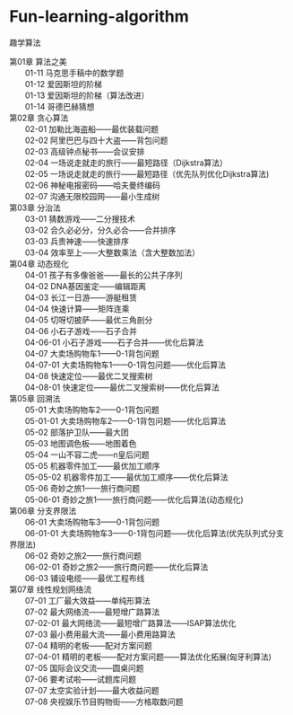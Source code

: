 ﻿# Fun-learning-algorithm
趣学算法 <br>

第01章 算法之美 <br>
  &emsp;&emsp;01-11 马克思手稿中的数学题 <br>
  &emsp;&emsp;01-12 爱因斯坦的阶梯 <br>
  &emsp;&emsp;01-13 爱因斯坦的阶梯（算法改进）<br>
  &emsp;&emsp;01-14 哥德巴赫猜想 <br>
第02章  贪心算法 <br>
  &emsp;&emsp;02-01 加勒比海盗船——最优装载问题 <br>
  &emsp;&emsp;02-02 阿里巴巴与四十大盗——背包问题 <br>
  &emsp;&emsp;02-03 高级钟点秘书——会议安排 <br>
  &emsp;&emsp;02-04 一场说走就走的旅行——最短路径（Dijkstra算法）<br>
  &emsp;&emsp;02-05 一场说走就走的旅行——最短路径（优先队列优化Dijkstra算法) <br>
  &emsp;&emsp;02-06 神秘电报密码——哈夫曼终编码 <br>
  &emsp;&emsp;02-07 沟通无限校园网——最小生成树 <br>
第03章 分治法 <br>
  &emsp;&emsp;03-01 猜数游戏——二分搜技术 <br>
  &emsp;&emsp;03-02 合久必必分，分久必合——合并排序 <br>
  &emsp;&emsp;03-03 兵贵神速——快速排序 <br>
  &emsp;&emsp;03-04 效率至上——大整数乘法（含大整数加法） <br>
第04章 动态规化 <br>
  &emsp;&emsp;04-01 孩子有多像爸爸——最长的公共子序列 <br>
  &emsp;&emsp;04-02 DNA基因鉴定——编辑距离 <br>
  &emsp;&emsp;04-03 长江一日游——游艇租赁 <br>
  &emsp;&emsp;04-04 快速计算——矩阵连乘 <br>
  &emsp;&emsp;04-05 切呀切披萨——最优三角剖分 <br>
  &emsp;&emsp;04-06 小石子游戏——石子合并 <br>
  &emsp;&emsp;04-06-01 小石子游戏——石子合并——优化后算法 <br>
  &emsp;&emsp;04-07 大卖场购物车1——0-1背包问题 <br>
  &emsp;&emsp;04-07-01 大卖场购物车1——0-1背包问题——优化后算法 <br>
  &emsp;&emsp;04-08 快速定位——最优二叉搜索树 <br>
  &emsp;&emsp;04-08-01 快速定位——最优二叉搜索树——优化后算法 <br>
第05章 回溯法 <br>
  &emsp;&emsp;05-01 大卖场购物车2——0-1背包问题 <br>
  &emsp;&emsp;05-01-01 大卖场购物车2——0-1背包问题——优化后算法 <br>
  &emsp;&emsp;05-02 部落护卫队——最大团 <br>
  &emsp;&emsp;05-03 地图调色板——地图着色 <br>
  &emsp;&emsp;05-04 一山不容二虎——n皇后问题 <br>
  &emsp;&emsp;05-05 机器零件加工——最优加工顺序 <br>
  &emsp;&emsp;05-05-02 机器零件加工——最优加工顺序——优化后算法 <br>
  &emsp;&emsp;05-06 奇妙之旅1——旅行商问题 <br>
  &emsp;&emsp;05-06-01 奇妙之旅1——旅行商问题——优化后算法(动态规化) <br>
第06章 分支界限法 <br>
  &emsp;&emsp;06-01 大卖场购物车3——0-1背包问题 <br>
  &emsp;&emsp;06-01-01 大卖场购物车3——0-1背包问题——优化后算法(优先队列式分支界限法) <br>
  &emsp;&emsp;06-02 奇妙之旅2——旅行商问题 <br>
  &emsp;&emsp;06-02-01 奇妙之旅2——旅行商问题——优化后算法 <br>
  &emsp;&emsp;06-03 铺设电缆——最优工程布线 <br>
第07章 线性规划网络流 <br>
  &emsp;&emsp;07-01 工厂最大效益——单纯形算法 <br>
  &emsp;&emsp;07-02 最大网络流——最短增广路算法 <br>
  &emsp;&emsp;07-02-01 最大网络流——最短增广路算法——ISAP算法优化 <br>
  &emsp;&emsp;07-03 最小费用最大流——最小费用路算法 <br>
  &emsp;&emsp;07-04 精明的老板——配对方案问题  <br>
  &emsp;&emsp;07-04-01 精明的老板——配对方案问题——算法优化拓展(匈牙利算法)  <br>
  &emsp;&emsp;07-05 国际会议交流——圆桌问题 <br>
  &emsp;&emsp;07-06 要考试啦——试题库问题 <br>
  &emsp;&emsp;07-07 太空实验计划——最大收益问题 <br>
  &emsp;&emsp;07-08 央视娱乐节目购物街——方格取数问题 <br>
